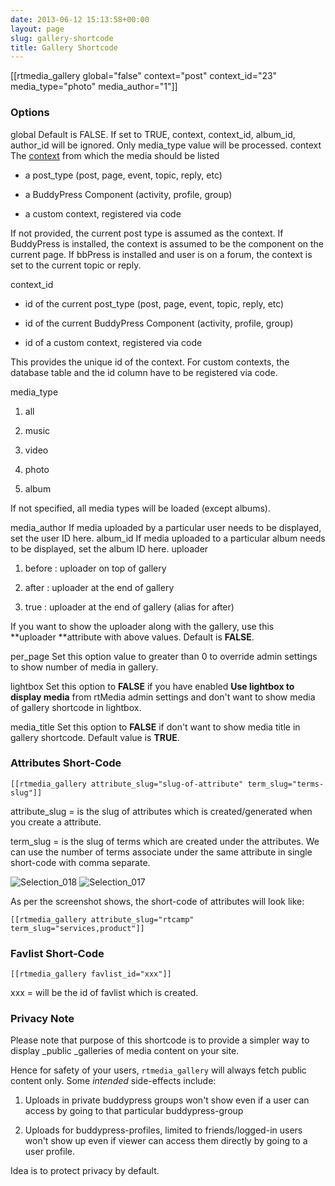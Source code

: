 ```yaml
---
date: 2013-06-12 15:13:58+00:00
layout: page
slug: gallery-shortcode
title: Gallery Shortcode
---
```


[[rtmedia_gallery global="false" context="post" context_id="23" media_type="photo" media_author="1"]]




### Options




global
    Default is FALSE.
    If set to TRUE, context, context_id, album_id, author_id will be ignored. Only media_type value will be processed.
context
    The [context](http://docs.rtcamp.com/rtmedia/developer/context/) from which the media should be listed



	
  * a post_type (post, page, event, topic, reply, etc)

	
  * a BuddyPress Component (activity, profile, group)

	
  * a custom context, registered via code


If not provided, the current post type is assumed as the context. If BuddyPress is installed, the context is assumed to be the component on the current page. If bbPress is installed and user is on a forum, the context is set to the current topic or reply.


context_id
    



	
  * id of the current post_type (post, page, event, topic, reply, etc)

	
  * id of the current BuddyPress Component (activity, profile, group)

	
  * id of a custom context, registered via code


This provides the unique id of the context. For custom contexts, the database table and the id column have to be registered via code.


media_type
    



	
  1. all

	
  2. music

	
  3. video

	
  4. photo

	
  5. album


If not specified, all media types will be loaded (except albums).


media_author
    If media uploaded by a particular user needs to be displayed, set the user ID here.
album_id
    If media uploaded to a particular album needs to be displayed, set the album ID here.
uploader
    



	
  1. before : uploader on top of gallery

	
  2. after : uploader at the end of gallery

	
  3. true : uploader at the end of gallery (alias for after)


If you want to show the uploader along with the gallery, use this **uploader **attribute with above values. Default is **FALSE**.



per_page
    Set this option value to greater than 0 to override admin settings to show number of media in gallery.



lightbox
    Set this option to **FALSE** if you have enabled **Use lightbox to display media** from rtMedia admin settings and don't want to show media of gallery shortcode in lightbox.



media_title
    Set this option to **FALSE** if don't want to show media title in gallery shortcode. Default value is **TRUE**.



### Attributes Short-Code



    
    [[rtmedia_gallery attribute_slug="slug-of-attribute" term_slug="terms-slug"]]


attribute_slug = is the slug of attributes which is created/generated when you create a attribute.

term_slug = is the slug of terms which are created under the attributes. We can use the number of terms associate under the same attribute in single short-code with comma separate.

![Selection_018](https://rtcamp.com/wp-content/uploads/2013/06/Selection_0182.png) ![Selection_017](https://rtcamp.com/wp-content/uploads/2013/06/Selection_017.png)

As per the screenshot shows, the short-code of attributes will look like:

    
    [[rtmedia_gallery attribute_slug="rtcamp" term_slug="services,product"]]




### Favlist Short-Code



    
    [[rtmedia_gallery favlist_id="xxx"]]


xxx = will be the id of favlist which is created.





### Privacy Note


Please note that purpose of this shortcode is to provide a simpler way to display _public _galleries of media content on your site.

Hence for safety of your users, `rtmedia_gallery` will always fetch public content only. Some _intended_ side-effects include:



	
  1. Uploads in private buddypress groups won't show even if a user can access by going to that particular buddypress-group

	
  2. Uploads for buddypress-profiles, limited to friends/logged-in users won't show up even if viewer can access them directly by going to a user profile.


Idea is to protect privacy by default.
